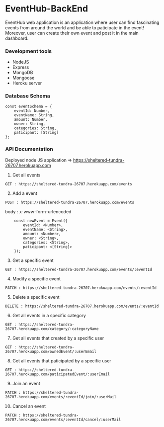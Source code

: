 # EventHub-BackEnd

EventHub web application is an application where user can find fascinating events from around the world and be able to paticipate in the event! Moreover, user can create their own event and post it in the main dashboard.

### Development tools
* NodeJS
* Express
* MongoDB
* Mongoose
* Heroku server

### Database Schema

```
const eventSchema = {
    eventId: Number,
    eventName: String,
    amount: Number,
    owner: String,
    categories: String,
    paticipant: [String]
};
```

### API Documentation

Deployed node JS application => https://sheltered-tundra-26707.herokuapp.com

1. Get all events

```
GET : https://sheltered-tundra-26707.herokuapp.com/events
```

2. Add a event

```
POST : https://sheltered-tundra-26707.herokuapp.com/events
```

body : x-www-form-urlencoded

```
    const newEvent = Event({
        eventId: <Number>,
        eventName: <String>,
        amount: <Number>,
        owner: <String>,
        categories: <String>,
        paticipant: <[String]>
    });
```

3. Get a specific event

```
GET : https://sheltered-tundra-26707.herokuapp.com/events/:eventId
```

4. Modify a specific event

```
PATCH : https://sheltered-tundra-26707.herokuapp.com/events/:eventId
```

5. Delete a specific event

```
DELETE : https://sheltered-tundra-26707.herokuapp.com/events/:eventId
```

6. Get all events in a specific category

```
GET : https://sheltered-tundra-26707.herokuapp.com/category/:categoryName
```

7. Get all events that created by a specific user

```
GET : https://sheltered-tundra-26707.herokuapp.com/ownedEvent/:userEmail
```

8. Get all events that paticipated by a specific user

```
GET : https://sheltered-tundra-26707.herokuapp.com/paticipatedEvent/:userEmail
```

9. Join an event

```
PATCH : https://sheltered-tundra-26707.herokuapp.com/events/:eventId/join/:userMail
```

10. Cancel an event

```
PATCH : https://sheltered-tundra-26707.herokuapp.com/events/:eventId/cancel/:userMail
```



